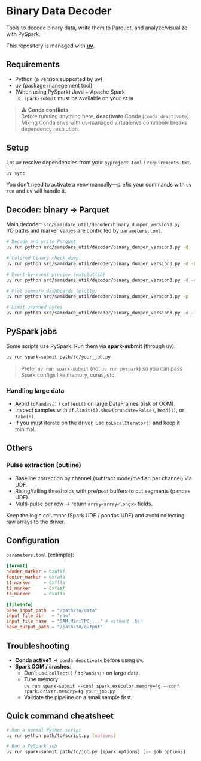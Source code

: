 # Binary Data Decoder 

Tools to decode binary data, write them to Parquet, and analyze/visualize with PySpark.

This repository is managed with **[uv](https://github.com/astral-sh/uv)**.

## Requirements

- Python (a version supported by uv)
- uv (package manegement tool)
- (When using PySpark) Java + Apache Spark
  - `spark-submit` must be available on your `PATH`

> ⚠️ **Conda conflicts**  
> Before running anything here, **deactivate** Conda (`conda deactivate`).  
> Mixing Conda envs with uv-managed virtualenvs commonly breaks dependency resolution.


## Setup

Let uv resolve dependencies from your `pyproject.toml` / `requirements.txt`.

```bash
uv sync
```

You don’t need to activate a venv manually—prefix your commands with `uv run` and uv will handle it.


## Decoder: binary → Parquet

Main decoder: `src/samidare_util/decoder/binary_dumper_version3.py`  
I/O paths and marker values are controlled by `parameters.toml`.

```bash
# Decode and write Parquet
uv run python src/samidare_util/decoder/binary_dumper_version3.py -d

# Colored binary check dump
uv run python src/samidare_util/decoder/binary_dumper_version3.py -d -b

# Event-by-event preview (matplotlib)
uv run python src/samidare_util/decoder/binary_dumper_version3.py -d -e

# Plot summary dashboards (plotly)
uv run python src/samidare_util/decoder/binary_dumper_version3.py -p

# Limit scanned bytes
uv run python src/samidare_util/decoder/binary_dumper_version3.py -d -l 10000000
```


## PySpark jobs

Some scripts use PySpark. Run them via **spark-submit** (through uv):

```bash
uv run spark-submit path/to/your_job.py
```

> Prefer `uv run spark-submit` (not `uv run pyspark`) so you can pass Spark configs like memory, cores, etc.

### Handling large data

- Avoid `toPandas()` / `collect()` on large DataFrames (risk of OOM).
- Inspect samples with `df.limit(5).show(truncate=False)`, `head(1)`, or `take(n)`.
- If you must iterate on the driver, use `toLocalIterator()` and keep it minimal.


## Others

### Pulse extraction (outline)

- Baseline correction by channel (subtract mode/median per channel) via UDF.
- Rising/falling thresholds with pre/post buffers to cut segments (pandas UDF).
- Multi-pulse per row → return `array<array<long>>` fields.

Keep the logic columnar (Spark UDF / pandas UDF) and avoid collecting raw arrays to the driver.


## Configuration

`parameters.toml` (example):

```toml
[format]
header_marker = 0xafaf
footer_marker = 0xfafa
t1_marker     = 0xfffa
t2_marker     = 0xfaaf
t3_marker     = 0xaffa

[fileinfo]
base_input_path  = "/path/to/data"
input_file_dir   = "raw"
input_file_name  = "SAM_MiniTPC_..." # without .bin
base_output_path = "/path/to/output"
```

## Troubleshooting

- **Conda active?** → `conda deactivate` before using uv.
- **Spark OOM / crashes**:
  - Don’t use `collect()` / `toPandas()` on large data.
  - Tune memory:  
    `uv run spark-submit --conf spark.executor.memory=4g --conf spark.driver.memory=4g your_job.py`
  - Validate the pipeline on a small sample first.


## Quick command cheatsheet

```bash
# Run a normal Python script
uv run python path/to/script.py [options]

# Run a PySpark job
uv run spark-submit path/to/job.py [spark options] [-- job options]
```



